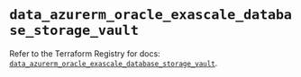 # `data_azurerm_oracle_exascale_database_storage_vault`

Refer to the Terraform Registry for docs: [`data_azurerm_oracle_exascale_database_storage_vault`](https://registry.terraform.io/providers/hashicorp/azurerm/4.49.0/docs/data-sources/oracle_exascale_database_storage_vault).
